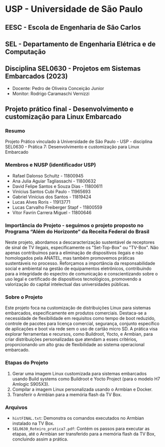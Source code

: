 # USP - Universidade de São Paulo 

## EESC - Escola de Engenharia de São Carlos

## SEL - Departamento de Engenharia Elétrica e de Computação 

## Disciplina SEL0630 - Projetos em Sistemas Embarcados (2023)
- Docente: Pedro de Oliveira Conceição Junior
- Monitor: Rodrigo Caramaschi Vernizzi 

## Projeto prático final - Desenvolvimento e customização para Linux Embarcado

### Resumo
Projeto Prático vinculado à Universidade de São Paulo - USP - disciplina SEL0630 - Prática 7: Desenvolvimento e customização para Linux Embarcado

### Membros e NUSP (identificador USP)
- Rafael Dalonso Schultz - 11800945
- Ana Julia Aguiar Tagliassachi - 11800632
- David Felipe Santos e Souza Dias - 11800611
- Vinícius Santos Cubi Paulo - 11965693
- Gabriel Vinícius dos Santos - 11819424
- Lucas Alves Roris - 11913771
- Lucas Carvalho Freiberger Stapf - 11800559
- Vitor Favrin Carrera Miguel - 11800646

### Importância do Projeto - seguimos o projeto proposto no Programa “Além do Horizonte” da Receita Federal do Brasil
Neste projeto, abordamos a descaracterização sustentável de receptores de sinal de TV ilegais, especificamente os "Set-Top-Box" ou "TV-Box". Não apenas contribuímos para a eliminação de dispositivos ilegais e não homologados pela ANATEL, mas também promovemos práticas sustentáveis no processo. Reforçamos a importância da responsabilidade social e ambiental na gestão de equipamentos eletrônicos, contribuindo para a integridade do espectro de comunicação e conscientizando sobre o uso legal e certificado de dispositivos tecnológicos, promovendo a valorização do capital intelectual das universidades públicas.

### Sobre o Projeto
Este projeto foca na customização de distribuições Linux para sistemas embarcados, especificamente em produtos comerciais. Destaca-se a necessidade de flexibilidade em requisitos como tempo de boot reduzido, controle de pacotes para licença comercial, segurança, conjunto específico de aplicações e boot via rede sem o uso de cartão micro SD. A prática visa explorar ferramentas e recursos, como Buildroot, Yocto, e Armbian, para criar distribuições personalizadas que atendam a esses critérios, proporcionando um alto grau de flexibilidade ao sistema operacional embarcado.

### Etapas do Projeto
1. Gerar uma imagem Linux customizada para sistemas embarcados usando Build systems como Buildroot e Yocto Project (para o modelo H7 Amlogic S905X3).
2. Compilar a imagem Linux personalizada usando o Armbian e Docker.
3. Transferir o Armbian para a memória flash da TV Box.

### Arquivos
- `histFINAL.txt`: Demonstra os comandos executados no Armbian instalado na TV Box.
- `SEL0630_Roteiro_pratica7.pdf`: Contém os passos para executar as etapas, até o Armbian ser transferido para a memória flash da TV Box, concluindo assim a prática.
